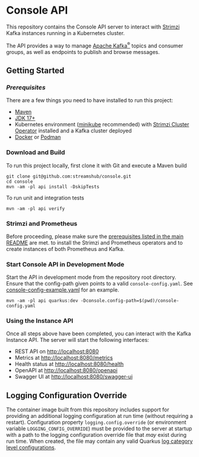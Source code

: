 # Console API

This repository contains the Console API server to interact with [Strimzi](https://strimzi.io) Kafka instances running
in a Kubernetes cluster.

The API provides a way to manage [Apache Kafka<sup>®</sup>](https://kafka.apache.org/) topics and consumer groups, as
well as endpoints to publish and browse messages.

## Getting Started

### _Prerequisites_

There are a few things you need to have installed to run this project:

- [Maven](https://maven.apache.org/)
- [JDK 17+](https://openjdk.java.net/projects/jdk/17/)
- Kubernetes environment ([minikube](https://minikube.sigs.k8s.io/) recommended) with [Strimzi Cluster Operator](https://strimzi.io) installed and a Kafka cluster deployed
- [Docker](https://www.docker.com/) or [Podman](https://podman.io)

### Download and Build

To run this project locally, first clone it with Git and execute a Maven build

```shell
git clone git@github.com:streamshub/console.git
cd console
mvn -am -pl api install -DskipTests
```

To run unit and integration tests

```shell
mvn -am -pl api verify
```

### Strimzi and Prometheus

Before proceeding, please make sure the [prerequisites listed in the main README](https://github.com/streamshub/console/blob/main/api/README.md#strimzi-and-prometheus) are met. to install the Strimzi and Prometheus operators and to create instances of both Prometheus and Kafka.

### Start Console API in Development Mode

Start the API in development mode from the repository root directory. Ensure that the config-path given points to a
valid `console-config.yaml`. See [console-config-example.yaml](../console-config-example.yaml) for an example.

```shell
mvn -am -pl api quarkus:dev -Dconsole.config-path=$(pwd)/console-config.yaml
```

### Using the Instance API

Once all steps above have been completed, you can interact with the Kafka Instance API. The server will start the following interfaces:
- REST API on [http://localhost:8080](http://localhost:8080)
- Metrics at [http://localhost:8080/metrics](http://localhost:8080/metrics)
- Health status at [http://localhost:8080/health](http://localhost:8080/health)
- OpenAPI at [http://localhost:8080/openapi](http://localhost:8080/openapi?format=json)
- Swagger UI at [http://localhost:8080/swagger-ui](http://localhost:8080/swagger-ui)

## Logging Configuration Override
The container image built from this repository includes support for providing an additional logging configuration at run time (without requiring a restart).
Configuration property `logging.config.override` (or environment variable `LOGGING_CONFIG_OVERRIDE`) must be provided to the server at startup with a path to
the logging configuration override file that _may_ exist during run time. When created, the file may contain any valid Quarkus [log category level configurations](https://quarkus.io/guides/logging#logging-categories).
